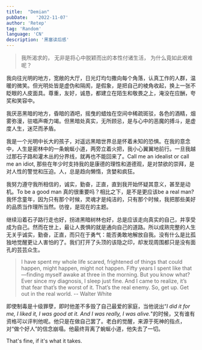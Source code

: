 ```yaml
---
title:  "Demian"
pubDate:   '2022-11-07'
author: 'Retep' 
tag: 'Random'
language: 'CN'
description: '黑塞读后感'
---
```


> 我所渴求的，
> 无非是将心中脱颖而出的本性付诸生活，
> 为什么竟如此艰难呢？


我向往光明的地方，宽敞的大厅，日光灯均匀撒向每个角落，认真工作的人群，温暖的微笑。但光明处皆是虚伪和隔阂，是假象，是把自己的棱角收起，换上一张不眨眼的人皮面具。尊重，友好，诚恳，都建立在陌生和敬畏之上，淹没在应酬，夸奖和笑容中。

我厌恶黑暗的地方，昏暗的酒吧，摇曳的蜡烛在空间中稀疏斑驳，各色的酒精，烟雾弥漫，驻唱声嘶力竭。但黑暗处真实，无所顾忌，是与心中的恶魔的搏斗，是虚度人生，迷茫而矛盾。


我是一个光明中长大的孩子，对遥远黑暗世界总是怀着未知的恐惧。在我的意念中，人生是密林中的一条蜿蜒小道，两旁立着火把，我小心翼翼地前行。一旦我越过那石子路和灌木丛的分界线，就再也不能回来了。Call me an idealist or call me an idiot, 那些在年少时支持我的是康德的理性和道德观，是对禁欲的崇拜，是对人性的警觉和压迫。人，总是趋向懒惰，贪婪和疯狂。

我努力遵守我所相信的，诚实，勤奋，正直，直到我开始怀疑其意义，甚至是动机。To be a good man 真的很重要吗？相比之下，是不是更应该be a real man? 我怀念童年，因为只有那个时候，灵魂才是纯洁的，只有那个时候，我把那些美好的品质当作理所当然。彷徨，是现在的主题。

继续沿着石子路行走也好，拐进黑暗树林也好，总是应该走向真实的自己，并享受成为自己。然而在世上，最让人畏惧的就是通向自己的道路。所以成熟完整的人生无关乎诚实，勤奋，正直，而只在于勇气：能否勇敢地解放自我。没有什么是比孤独地觉醒更让人害怕的了。我们打开了头顶的该隐之印，却发现周围都只是没有面孔的芸芸众生。


> I have spent my whole life scared, frightened of things that could happen, might happen, might not happen. Fifty years I spent like that—finding myself awake at three in the morning. But you know what? Ever since my diagnosis, I sleep just fine. And I came to realize, it’s that fear that’s the worst of it. That’s the real enemy. So, get up. Get out in the real world. -- Walter White

即使制毒是十级罪孽，即时他差不多毁了自己最爱的家庭，当他说出“*I did it for me, I liked it, I was good at it. And I was really, I was alive.*"的时候，又有谁有资格可以评判他呢。他只是在做自己罢了。老白的觉醒，来源于死神的指点，对“做个好人”的信念崩塌。他最终背离了蜿蜒小道，他失去了一切。



That's fine, if it's what it takes.
